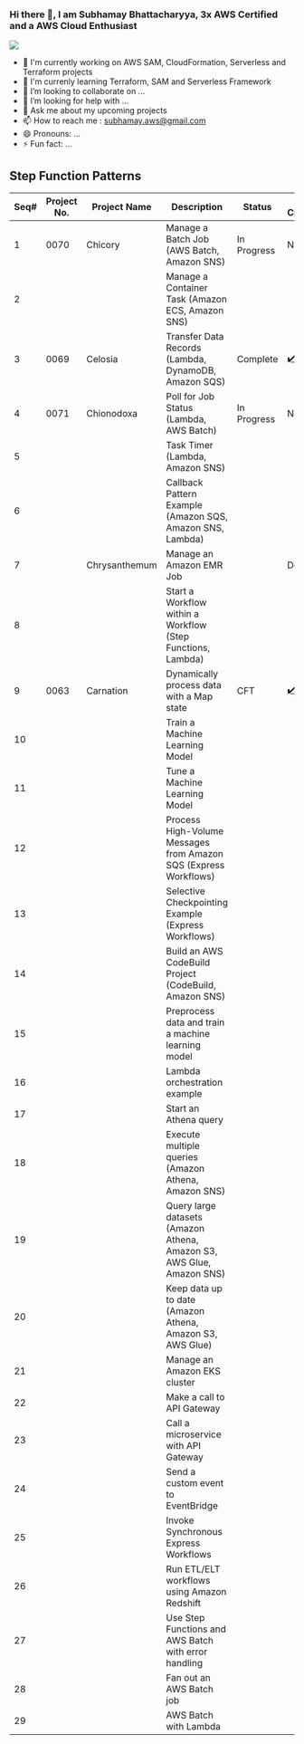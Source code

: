 ### Hi there 👋, I am Subhamay Bhattacharyya, 3x AWS Certified and a AWS Cloud Enthusiast

<!--
**subhamay-cloudworks/subhamay-cloudworks** is a ✨ _special_ ✨ repository because its `README.md` (this file) appears on your GitHub profile.
-->

<img src="https://subhamay-projects-repository-us-east-1.s3.amazonaws.com/github-banner.png">

- 🔭 I'm currently working on AWS SAM, CloudFormation, Serverless and Terraform projects
- 🌱 I'm currenly learning Terraform, SAM and Serverless Framework
- 👯 I’m looking to collaborate on ...
- 🤔 I’m looking for help with ...
- 💬 Ask me about my upcoming projects
- 📫 How to reach me : subhamay.aws@gmail.com
- 😄 Pronouns: ...
- ⚡ Fun fact: ...

## Step Function Patterns

|Seq# |Project No.|Project Name|Description|Status|AWS CloudFormation|AWS SAM|Serverless|HashiCorp Terraform|
|---|---|---|---|---|---|---|---|---|
|1|0070|Chicory|Manage a Batch Job (AWS Batch, Amazon SNS)|In Progress|Not Started|Not Started|Partially Done|In Progress|
|2|||Manage a Container Task (Amazon ECS, Amazon SNS)
|3|0069|Celosia|Transfer Data Records (Lambda, DynamoDB, Amazon SQS)|Complete|[:heavy_check_mark: Done](https://github.com/subhamay-cloudworks/0069-celosia-cft)|[:heavy_check_mark: Done](https://github.com/subhamay-cloudworks/0069-celosia-sam)|[:heavy_check_mark: Done](https://github.com/subhamay-cloudworks/0069-celosia-sls)|[:heavy_check_mark: Done](https://github.com/subhamay-cloudworks/0069-celosia-tf)|
|4|0071|Chionodoxa|Poll for Job Status (Lambda, AWS Batch)|In Progress|Not Started|Not Started|Complete|In Progress|
|5|||Task Timer (Lambda, Amazon SNS)
|6|||Callback Pattern Example (Amazon SQS, Amazon SNS, Lambda)
|7||Chrysanthemum|Manage an Amazon EMR Job||Done|In progress|
|8|||Start a Workflow within a Workflow (Step Functions, Lambda)
|9|0063|Carnation|Dynamically process data with a Map state|CFT|[:heavy_check_mark: Done](https://github.com/subhamay-cloudworks/0063-carnation-cft)|Not Started|Not Started|Not Started|
|10|||Train a Machine Learning Model
|11|||Tune a Machine Learning Model
|12|||Process High-Volume Messages from Amazon SQS (Express Workflows)
|13|||Selective Checkpointing Example (Express Workflows)
|14|||Build an AWS CodeBuild Project (CodeBuild, Amazon SNS)
|15|||Preprocess data and train a machine learning model
|16|||Lambda orchestration example
|17|||Start an Athena query
|18|||Execute multiple queries (Amazon Athena, Amazon SNS)
|19|||Query large datasets (Amazon Athena, Amazon S3, AWS Glue, Amazon SNS)
|20|||Keep data up to date (Amazon Athena, Amazon S3, AWS Glue)
|21|||Manage an Amazon EKS cluster
|22|||Make a call to API Gateway
|23|||Call a microservice with API Gateway
|24|||Send a custom event to EventBridge
|25|||Invoke Synchronous Express Workflows
|26|||Run ETL/ELT workflows using Amazon Redshift
|27|||Use Step Functions and AWS Batch with error handling
|28|||Fan out an AWS Batch job
|29|||AWS Batch with Lambda
